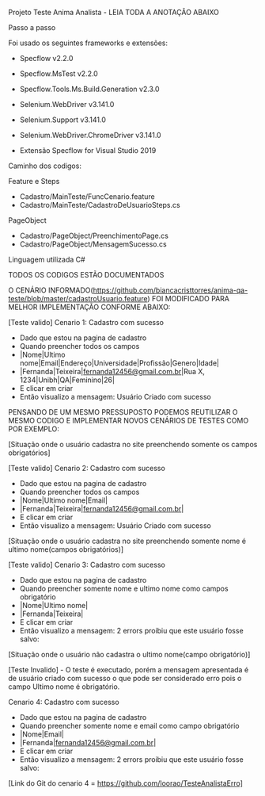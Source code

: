 Projeto Teste Anima Analista - LEIA TODA A ANOTAÇÃO ABAIXO


Passo a passo

Foi usado os seguintes frameworks e extensões:

- Specflow v2.2.0
- Specflow.MsTest v2.2.0
- Specflow.Tools.Ms.Build.Generation v2.3.0

- Selenium.WebDriver v3.141.0
- Selenium.Support v3.141.0
- Selenium.WebDriver.ChromeDriver v3.141.0

- Extensão Specflow for Visual Studio 2019

Caminho dos codigos:

Feature e Steps
- Cadastro/MainTeste/FuncCenario.feature
- Cadastro/MainTeste/CadastroDeUsuarioSteps.cs

PageObject
- Cadastro/PageObject/PreenchimentoPage.cs
- Cadastro/PageObject/MensagemSucesso.cs

Linguagem utilizada C#

TODOS OS CODIGOS ESTÃO DOCUMENTADOS

O CENÁRIO INFORMADO(https://github.com/biancacristtorres/anima-qa-teste/blob/master/cadastroUsuario.feature) FOI MODIFICADO PARA MELHOR IMPLEMENTAÇÃO CONFORME ABAIXO:

[Teste valido]
Cenario 1: Cadastro com sucesso
- Dado que estou na pagina de cadastro
- Quando preencher todos os campos
- |Nome|Ultimo nome|Email|Endereço|Universidade|Profissão|Genero|Idade|
- |Fernanda|Teixeira|fernanda12456@gmail.com.br|Rua X, 1234|Unibh|QA|Feminino|26|
- E clicar em criar
- Então visualizo a mensagem: Usuário Criado com sucesso

PENSANDO DE UM MESMO PRESSUPOSTO PODEMOS REUTILIZAR O MESMO CODIGO E IMPLEMENTAR NOVOS CENÁRIOS DE TESTES COMO POR EXEMPLO:

[Situação onde o usuário cadastra no site preenchendo somente os campos obrigatórios]

[Teste valido]
Cenario 2: Cadastro com sucesso
- Dado que estou na pagina de cadastro
- Quando preencher todos os campos
- |Nome|Ultimo nome|Email|
- |Fernanda|Teixeira|fernanda12456@gmail.com.br|
- E clicar em criar
- Então visualizo a mensagem: Usuário Criado com sucesso

[Situação onde o usuário cadastra no site preenchendo somente nome é ultimo nome(campos obrigatórios)]

[Teste valido]
Cenario 3: Cadastro com sucesso
- Dado que estou na pagina de cadastro
- Quando preencher somente nome e ultimo nome como campos obrigatório
- |Nome|Ultimo nome|
- |Fernanda|Teixeira|
- E clicar em criar
- Então visualizo a mensagem: 2 errors proibiu que este usuário fosse salvo:

[Situação onde o usuário não cadastra o ultimo nome(campo obrigatório)]

[Teste Invalido] - O teste é executado, porém a mensagem apresentada é de usuário criado com sucesso o que pode ser considerado erro pois o campo Ultimo nome é obrigatório.

Cenario 4: Cadastro com sucesso
- Dado que estou na pagina de cadastro
- Quando preencher somente nome e email como campo obrigatório
- |Nome|Email|
- |Fernanda|fernanda12456@gmail.com.br|
- E clicar em criar
- Então visualizo a mensagem: 2 errors proibiu que este usuário fosse salvo:

[Link do Git do cenario 4 = https://github.com/loorao/TesteAnalistaErro]
